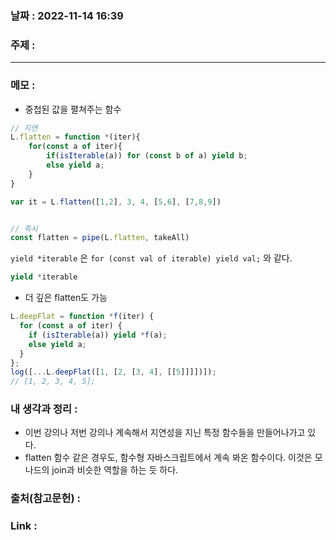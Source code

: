 ### 날짜 : 2022-11-14 16:39
### 주제 : 

---- 

### 메모 : 
- 중첩된 값을 펼쳐주는 함수
```javascript
// 지연
L.flatten = function *(iter){
	for(const a of iter){
		if(isIterable(a)) for (const b of a) yield b;
		else yield a;
	}
}

var it = L.flatten([1,2], 3, 4, [5,6], [7,8,9])


// 즉시
const flatten = pipe(L.flatten, takeAll)
```

`yield *iterable` 은 `for (const val of iterable) yield val;` 와 같다.

```javascript
yield *iterable 
```

- 더 깊은 flatten도 가능 
```javascript
L.deepFlat = function *f(iter) {
  for (const a of iter) {
    if (isIterable(a)) yield *f(a);
    else yield a;
  }
};
log([...L.deepFlat([1, [2, [3, 4], [[5]]]])]);
// [1, 2, 3, 4, 5];
```

### 내 생각과 정리 : 
- 이번 강의나 저번 강의나 계속해서 지연성을 지닌 특정 함수들을 만들어나가고 있다. 
- flatten 함수 같은 경우도, 함수형 자바스크립트에서 계속 봐온 함수이다. 이것은 모나드의 join과 비슷한 역할을 하는 듯 하다. 

### 출처(참고문헌) : 


### Link : 
